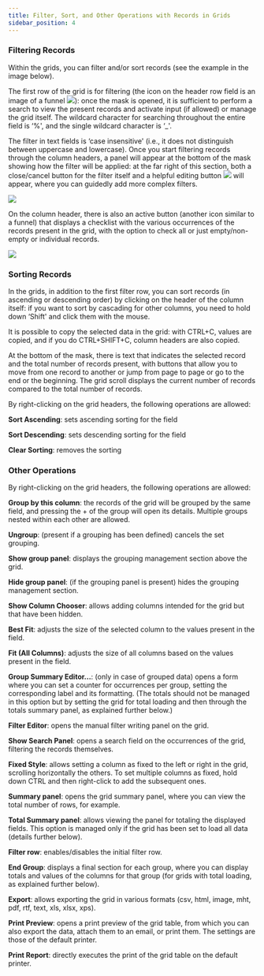 ```yaml
---
title: Filter, Sort, and Other Operations with Records in Grids 
sidebar_position: 4
---
```


### Filtering Records 

Within the grids, you can filter and/or sort records (see the example in the image below). 

The first row of the grid is for filtering (the icon on the header row field is an image of a funnel ![](/img/neutral/common/filter.png)): once the mask is opened, it is sufficient to perform a search to view the present records and activate input (if allowed) or manage the grid itself. The wildcard character for searching throughout the entire field is ‘%', and the single wildcard character is ‘_'. 

The filter in text fields is ‘case insensitive' (i.e., it does not distinguish between uppercase and lowercase). Once you start filtering records through the column headers, a panel will appear at the bottom of the mask showing how the filter will be applied: at the far right of this section, both a close/cancel button for the filter itself and a helpful editing button ![](/img/neutral/common/pencil.png) will appear, where you can guidedly add more complex filters.

![](/img/it-it/guide/operations-with-data/filter-sort-and-other-operations-with-records-in-grids/image03.png)

On the column header, there is also an active button (another icon similar to a funnel) that displays a checklist with the various occurrences of the records present in the grid, with the option to check all or just empty/non-empty or individual records.

![](/img/it-it/guide/operations-with-data/filter-sort-and-other-operations-with-records-in-grids/image04.png)


### Sorting Records

In the grids, in addition to the first filter row, you can sort records (in ascending or descending order) by clicking on the header of the column itself: if you want to sort by cascading for other columns, you need to hold down ‘Shift' and click them with the mouse.

It is possible to copy the selected data in the grid: with CTRL+C, values are copied, and if you do CTRL+SHIFT+C, column headers are also copied.

At the bottom of the mask, there is text that indicates the selected record and the total number of records present, with buttons that allow you to move from one record to another or jump from page to page or go to the end or the beginning. The grid scroll displays the current number of records compared to the total number of records.

By right-clicking on the grid headers, the following operations are allowed:

**Sort Ascending**: sets ascending sorting for the field

**Sort Descending**: sets descending sorting for the field

**Clear Sorting**: removes the sorting

### Other Operations 

By right-clicking on the grid headers, the following operations are allowed:

**Group by this column**: the records of the grid will be grouped by the same field, and pressing the + of the group will open its details. Multiple groups nested within each other are allowed.

**Ungroup**: (present if a grouping has been defined) cancels the set grouping.

**Show group panel**: displays the grouping management section above the grid.

**Hide group panel**: (if the grouping panel is present) hides the grouping management section.

**Show Column Chooser**: allows adding columns intended for the grid but that have been hidden.

**Best Fit**: adjusts the size of the selected column to the values present in the field.

**Fit (All Columns)**: adjusts the size of all columns based on the values present in the field.

**Group Summary Editor...**: (only in case of grouped data) opens a form where you can set a counter for occurrences per group, setting the corresponding label and its formatting. (The totals should not be managed in this option but by setting the grid for total loading and then through the totals summary panel, as explained further below.)

**Filter Editor**: opens the manual filter writing panel on the grid.

**Show Search Panel**: opens a search field on the occurrences of the grid, filtering the records themselves.

**Fixed Style**: allows setting a column as fixed to the left or right in the grid, scrolling horizontally the others. To set multiple columns as fixed, hold down CTRL and then right-click to add the subsequent ones.

**Summary panel**: opens the grid summary panel, where you can view the total number of rows, for example.

**Total Summary panel**: allows viewing the panel for totaling the displayed fields. This option is managed only if the grid has been set to load all data (details further below).

**Filter row**: enables/disables the initial filter row.

**End Group**: displays a final section for each group, where you can display totals and values of the columns for that group (for grids with total loading, as explained further below).

**Export**: allows exporting the grid in various formats (csv, html, image, mht, pdf, rtf, text, xls, xlsx, xps).

**Print Preview**: opens a print preview of the grid table, from which you can also export the data, attach them to an email, or print them. The settings are those of the default printer.

**Print Report**: directly executes the print of the grid table on the default printer.